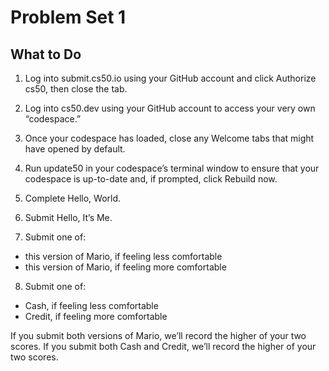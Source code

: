 # Problem Set 1

## What to Do

1. Log into submit.cs50.io using your GitHub account and click Authorize cs50, then close the tab.

2. Log into cs50.dev using your GitHub account to access your very own “codespace.”

3. Once your codespace has loaded, close any Welcome tabs that might have opened by default.

4. Run update50 in your codespace’s terminal window to ensure that your codespace is up-to-date and, if prompted, click Rebuild now.

5. Complete Hello, World.

6. Submit Hello, It’s Me.

7. Submit one of:
- this version of Mario, if feeling less comfortable
- this version of Mario, if feeling more comfortable

8. Submit one of:
- Cash, if feeling less comfortable
- Credit, if feeling more comfortable

If you submit both versions of Mario, we’ll record the higher of your two scores. If you submit both Cash and Credit, we’ll record the higher of your two scores.
